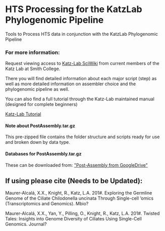 # HTS Processing for the KatzLab Phylogenomic Pipeline

Tools to Process HTS data in conjunction with the KatzLab Phylogenomic Pipeline

### For more information:
Request viewing access to [Katz-Lab SciWiki](https://sciwiki.smith.edu/katzlab_phylo/index.php/Main_Page) from current members of the Katz Lab at Smith College. 

There you will find detailed information about each major script (step) as well as more detailed information on assembler choice and the phylogenomic pipeline as well. 

You can also find a full tutorial through the Katz-Lab maintained manual (designed for complete beginners) 

[Katz-Lab Tutorial](https://docs.google.com/document/d/1byF6Ic3vW9Sq_nwsHN3TqoL01r3D-5_IiY9mCDMZXyo/edit?usp=sharing)


#### Note about PostAssembly.tar.gz 

This pre-zipped file contains the folder structure and scripts ready for use and broken down by data type.


#### Databases for PostAssembly.tar.gz

These can be downloaded from: ["Post-Assembly from GoogleDrive"](https://drive.google.com/drive/u/1/folders/0B7QiJDySGTwcSmtwNEdnUkpfUmc, "Post-Assembly from GoogleDrive")


## If using please cite (Needs to be Updated):

Maurer-Alcalá, X.X., Knight, R., Katz, L.A. 201#. Exploring the Germline Genome of the Ciliate Chilodonella uncinata Through Single-cell ‘omics (Transcriptomics and Genomics). Mbio?

Maurer-Alcalá, X.X., Yan, Y., Pilling, O., Knight, R., Katz, L.A. 201#. Twisted Tales: Insights into Genome Diversity of Ciliates Using Single-Cell Genomics. Journal?



